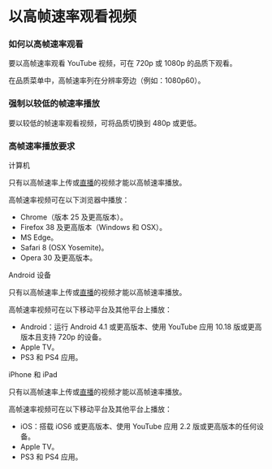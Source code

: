 # 以高帧速率观看视频

### 如何以高帧速率观看

要以高帧速率观看 YouTube 视频，可在 720p 或 1080p 的品质下观看。

在品质菜单中，高帧速率列在分辨率旁边（例如：1080p60）。

### 强制以较低的帧速率播放

要以较低的帧速率观看视频，可将品质切换到 480p 或更低。

### 高帧速率播放要求

计算机 

只有以高帧速率上传或[直播](https://support.google.com/youtube/answer/2853702)的视频才能以高帧速率播放。

高帧速率视频可在以下浏览器中播放：

* Chrome（版本 25 及更高版本）。
* Firefox 38 及更高版本（Windows 和 OSX）。
* MS Edge。
* Safari 8 (OSX Yosemite)。
* Opera 30 及更高版本。

Android 设备

只有以高帧速率上传或[直播](https://support.google.com/youtube/answer/2853702)的视频才能以高帧速率播放。

高帧速率视频可在以下移动平台及其他平台上播放：

* Android：运行 Android 4.1 或更高版本、使用 YouTube 应用 10.18 版或更高版本且支持 720p 的设备。
* Apple TV。
* PS3 和 PS4 应用。


iPhone 和 iPad

只有以高帧速率上传或[直播](https://support.google.com/youtube/answer/2853702)的视频才能以高帧速率播放。

高帧速率视频可在以下移动平台及其他平台上播放：

* iOS：搭载 iOS6 或更高版本、使用 YouTube 应用 2.2 版或更高版本的任何设备。
* Apple TV。
* PS3 和 PS4 应用。